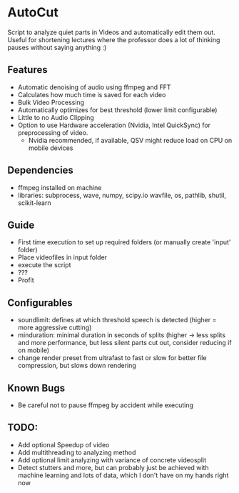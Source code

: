# AutoCut
Script to analyze quiet parts in Videos and automatically edit them out. Useful for shortening lectures where the professor does a lot of thinking pauses without saying anything :)

## Features
  * Automatic denoising of audio using ffmpeg and FFT
  * Calculates how much time is saved for each video
  * Bulk Video Processing
  * Automatically optimizes for best threshold (lower limit configurable)
  * Little to no Audio Clipping
  * Option to use Hardware acceleration (Nvidia, Intel QuickSync) for preprocessing of video.
     * Nvidia recommended, if available, QSV might reduce load on CPU on mobile devices

## Dependencies 
  * ffmpeg installed on machine
  * libraries: subprocess, wave, numpy, scipy.io wavfile, os, pathlib, shutil, scikit-learn

## Guide
  * First time execution to set up required folders (or manually create 'input' folder)
  * Place videofiles in input folder
  * execute the script
  * ???
  * Profit

## Configurables
  * soundlimit: defines at which threshold speech is detected (higher = more aggressive cutting)
  * minduration: minimal duration in seconds of splits (higher -> less splits and more performance, but less silent parts cut out, consider reducing if on mobile)
  * change render preset from ultrafast to fast or slow for better file compression, but slows down rendering
  
## Known Bugs
  * Be careful not to pause ffmpeg by accident while executing

## TODO:
  * Add optional Speedup of video
  * Add multithreading to analyzing method
  * Add optional limit analyzing with variance of concrete videosplit
  * Detect stutters and more, but can probably just be achieved with machine learning and lots of data, which I don't have on my hands right now

